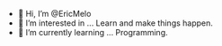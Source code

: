 - 👋 Hi, I’m @EricMelo
- 👀 I’m interested in ... Learn and make things happen.
- 🌱 I’m currently learning ... Programming.

<!---
EricMelo/EricMelo is a ✨ special ✨ repository because its `README.md` (this file) appears on your GitHub profile.
You can click the Preview link to take a look at your changes.
--->
